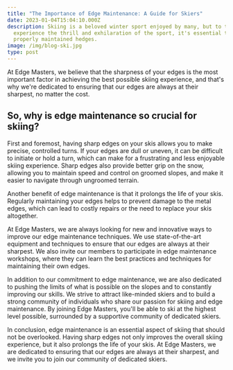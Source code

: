 ```yaml
---
title: "The Importance of Edge Maintenance: A Guide for Skiers"
date: 2023-01-04T15:04:10.000Z
description: Skiing is a beloved winter sport enjoyed by many, but to truly
  experience the thrill and exhilaration of the sport, it's essential to have
  properly maintained hedges.
image: /img/blog-ski.jpg
type: post
---
```


At Edge Masters, we believe that the sharpness of your edges is the most important factor in achieving the best possible skiing experience, and that's why we're dedicated to ensuring that our edges are always at their sharpest, no matter the cost.

## So, why is edge maintenance so crucial for skiing?

First and foremost, having sharp edges on your skis allows you to make precise, controlled turns. If your edges are dull or uneven, it can be difficult to initiate or hold a turn, which can make for a frustrating and less enjoyable skiing experience. Sharp edges also provide better grip on the snow, allowing you to maintain speed and control on groomed slopes, and make it easier to navigate through ungroomed terrain.

Another benefit of edge maintenance is that it prolongs the life of your skis. Regularly maintaining your edges helps to prevent damage to the metal edges, which can lead to costly repairs or the need to replace your skis altogether.

At Edge Masters, we are always looking for new and innovative ways to improve our edge maintenance techniques. We use state-of-the-art equipment and techniques to ensure that our edges are always at their sharpest. We also invite our members to participate in edge maintenance workshops, where they can learn the best practices and techniques for maintaining their own edges.

In addition to our commitment to edge maintenance, we are also dedicated to pushing the limits of what is possible on the slopes and to constantly improving our skills. We strive to attract like-minded skiers and to build a strong community of individuals who share our passion for skiing and edge maintenance. By joining Edge Masters, you'll be able to ski at the highest level possible, surrounded by a supportive community of dedicated skiers.

In conclusion, edge maintenance is an essential aspect of skiing that should not be overlooked. Having sharp edges not only improves the overall skiing experience, but it also prolongs the life of your skis. At Edge Masters, we are dedicated to ensuring that our edges are always at their sharpest, and we invite you to join our community of dedicated skiers.
